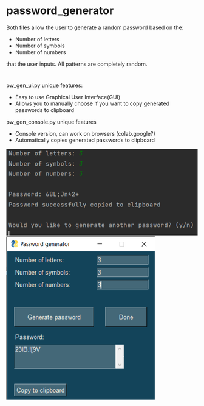 # password_generator

Both files allow the user to generate a random password based on the:
- Number of letters
- Number of symbols
- Number of numbers

that the user inputs. All patterns are completely random.

#

pw_gen_ui.py unique features:
- Easy to use Graphical User Interface(GUI)
- Allows you to manually choose if you want to copy generated passwords to clipboard

pw_gen_console.py unique features
- Console version, can work on browsers (colab.google?)
- Automatically copies generated passwords to clipboard

<img src='lib/console.PNG'>
<img src='lib/ui.PNG'>
